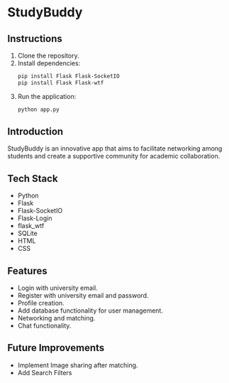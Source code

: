 # StudyBuddy

## Instructions
1. Clone the repository.
2. Install dependencies:
    ```bash
    pip install Flask Flask-SocketIO
    pip install Flask Flask-wtf
    ```
3. Run the application:
    ```bash
    python app.py
    ```
## Introduction
StudyBuddy is an innovative app that aims to facilitate networking among students and create a supportive community for academic collaboration.

## Tech Stack
- Python
- Flask
- Flask-SocketIO
- Flask-Login
- flask_wtf
- SQLite
- HTML
- CSS

## Features
- Login with university email.
- Register with university email and password.
- Profile creation.
- Add database functionality for user management.
- Networking and matching.
- Chat functionality.

## Future Improvements
- Implement Image sharing after matching.
- Add Search Filters